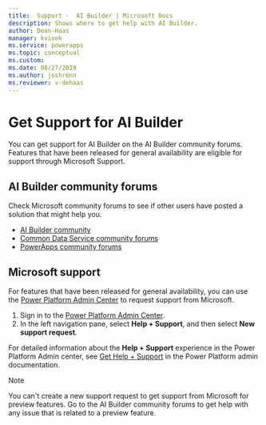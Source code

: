 ```yaml
---
title:  Support -  AI Builder | Microsoft Docs
description: Shows where to get help with AI Builder.
author: Dean-Haas
manager: kvivek
ms.service: powerapps
ms.topic: conceptual
ms.custom: 
ms.date: 08/27/2019
ms.author: joshrenn
ms.reviewer: v-dehaas
---
```


# Get Support for AI Builder

You can get support for AI Builder on the AI Builder community forums. Features that have been released for general availability are eligible for support through Microsoft Support.

## AI Builder community forums

Check Microsoft community forums to see if other users have posted a solution that might help you.

- [AI Builder community](https://go.microsoft.com/fwlink/?linkid=2092048)
- [Common Data Service community forums](https://powerusers.microsoft.com/t5/Common-Data-Services/ct-p/PA_CommonDataServices)
- [PowerApps community forums](https://powerusers.microsoft.com/t5/Forums/ct-p/PA_Comm_Forums)

## Microsoft support

For features that have been released for general availability, you can use the [Power Platform Admin Center](https://admin.powerplatform.microsoft.com/) to request support from Microsoft.

1. Sign in to the [Power Platform Admin Center](https://admin.powerplatform.microsoft.com/).
2. In the left navigation pane, select **Help + Support**, and then select **New support request**.

For detailed information about the **Help + Support** experience in the Power Platform Admin center, see [Get Help + Support](/power-platform/admin/get-help-support) in the Power Platform admin documentation.

 > [!NOTE]
 > You can't create a new support request to get support from Microsoft for preview features. Go to the AI Builder community forums to get help with any issue that is related to a preview feature.
